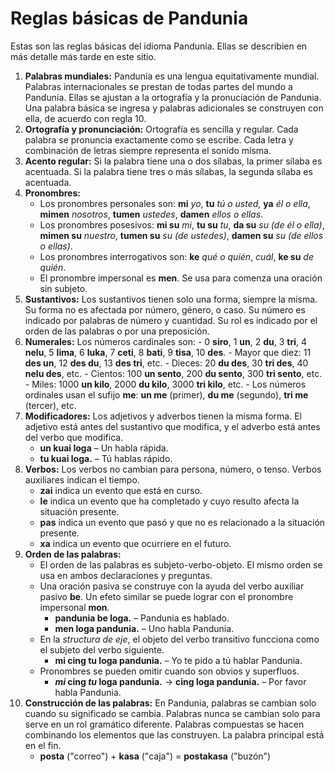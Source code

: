 # Reglas básicas de Pandunia

Estas son las reglas básicas del idioma Pandunia.
Ellas se describien en más detalle más tarde en este sitio.

1. **Palabras mundiales:**
   Pandunia es una lengua equitativamente mundial.
   Palabras internacionales se prestan de todas partes del mundo a Pandunia.
   Ellas se ajustan a la ortografía y la pronuciación de Pandunia.
   Una palabra básica se ingresa y palabras adicionales se construyen con ella, de acuerdo con regla 10.
2. **Ortografía y pronunciación:**
   Ortografía es sencilla y regular.
   Cada palabra se pronuncia exactamente como se escribe.
   Cada letra y combinación de letras siempre representa el sonido misma.
3. **Acento regular:**
   Si la palabra tiene una o dos sílabas, la primer sílaba es acentuada.
   Si la palabra tiene tres o más sílabas, la segunda sílaba es acentuada.
4. **Pronombres:**
    - Los pronombres personales son:
     **mi** _yo_, **tu** _tú o usted_, **ya** _él o ella_,
     **mimen** _nosotros_, **tumen** _ustedes_, **damen** _ellos o ellas_.
    - Los pronombres posesivos:
     **mi su** _mi_, **tu su** _tu_, **da su** _su (de él o ella)_,
     **mimen su** _nuestro_, **tumen su** _su (de ustedes)_, **damen su** _su (de ellos o ellas)_.
    - Los pronombres interrogativos son:
     **ke** _qué o quién_, _cuál_, **ke su** _de quién_.
    - El pronombre impersonal es **men**.
     Se usa para comenza una oración sin subjeto.
5. **Sustantivos:**
   Los sustantivos tienen solo una forma, siempre la misma.
   Su forma no es afectada por número, género, o caso.
   Su número es indicado por palabras de número y cuantidad.
   Su rol es indicado por el orden de las palabras o por una preposición.
6. **Numerales:**
   Los números cardinales son:
       - 0 **siro**, 1 **un**, 2 **du**, 3 **tri**, 4 **nelu**, 5 **lima**, 6 **luka**,
         7 **ceti**, 8 **bati**, 9 **tisa**, 10 **des**.
       - Mayor que diez: 11 **des un**, 12 **des du**, 13 **des tri**, etc.
       - Dieces: 20 **du des**, 30 **tri des**, 40 **nelu des**, etc.
       - Cientos: 100 **un sento**, 200 **du sento**, 300 **tri sento**, etc.
       - Miles: 1000 **un kilo**, 2000 **du kilo**, 3000 **tri kilo**, etc.
       - Los números ordinales usan el sufijo **me**:
         **un me** (primer), **du me** (segundo), **tri me** (tercer), etc.
7. **Modificadores:**
   Los adjetivos y adverbos tienen la misma forma.
   El adjetivo está antes del sustantivo que modifica,
   y el adverbo está antes del verbo que modifica.
    - **un kuai loga**
      – Un habla rápida.
    - **tu kuai loga.**
      – Tú hablas rápido.
8. **Verbos:**
   Los verbos no cambian para persona, número, o tenso.
   Verbos auxiliares indican el tiempo.
    - **zai** indica un evento que está en curso.
    - **le** indica un evento que ha completado y cuyo resulto afecta la situación presente.
    - **pas** indica un evento que pasó y que no es relacionado a la situación presente.
    - **xa** indica un evento que ocurriere en el futuro.
9. **Orden de las palabras:**
    - El orden de las palabras es subjeto-verbo-objeto.
      El mismo orden se usa en ambos declaraciones y preguntas.
    - Una oración pasiva se construye con la ayuda del verbo auxiliar pasivo **be**.
      Un efeto similar se puede lograr con el pronombre impersonal **mon**.
        - **pandunia be loga.**
          – Pandunia es hablado.
        - **men loga pandunia.**
          – Uno habla Pandunia.
    - En la _structura de eje_, el objeto del verbo transitivo
      funcciona como el subjeto del verbo siguiente.
        - **mi cing tu loga pandunia.**
          – Yo te pido a tú hablar Pandunia.
    - Pronombres se pueden omitir cuando son obvios y superfluos.
        - **_mi_ cing _tu_ loga pandunia.**
          → **cing loga pandunia.**
          – Por favor habla Pandunia.
10. **Construcción de las palabras:**
   En Pandunia, palabras se cambian solo cuando su significado se cambia.
   Palabras nunca se cambian solo para serve en un rol gramático diferente.
   Palabras compuestas se hacen combinando los elementos que las construyen.
   La palabra principal está en el fin.
    - **posta**
      ("correo") +
      **kasa**
      ("caja") =
      **postakasa**
      ("buzón")

